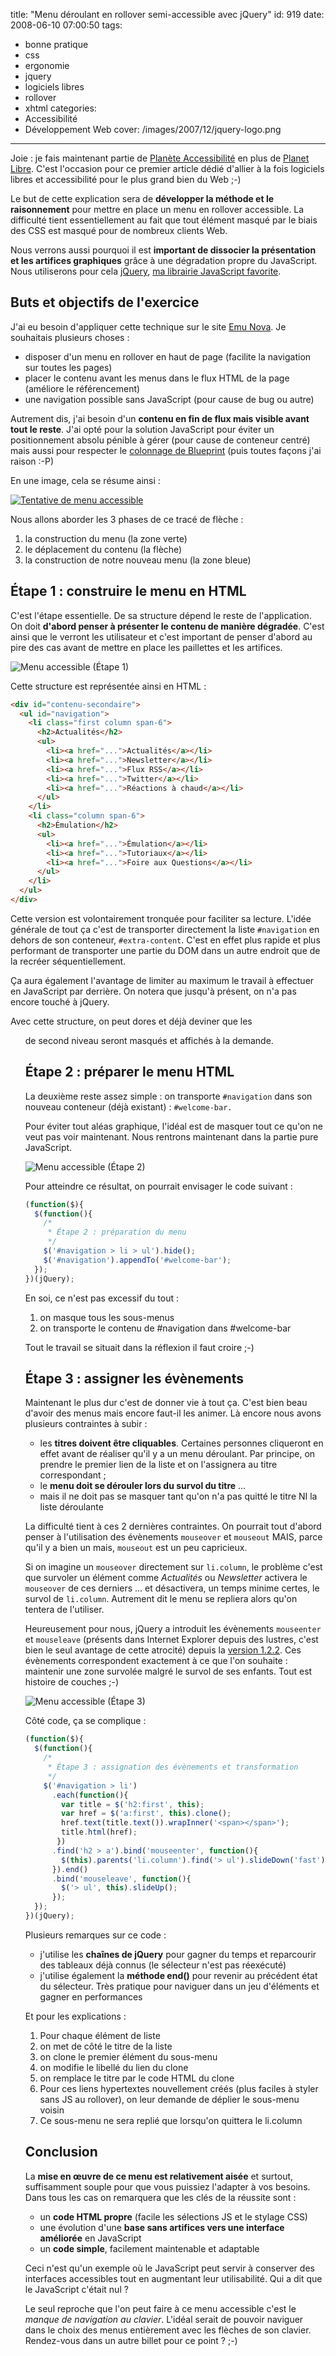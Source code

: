 title: "Menu déroulant en rollover semi-accessible avec jQuery"
id: 919
date: 2008-06-10 07:00:50
tags:
- bonne pratique
- css
- ergonomie
- jquery
- logiciels libres
- rollover
- xhtml
categories:
- Accessibilité
- Développement Web
cover: /images/2007/12/jquery-logo.png
---

Joie : je fais maintenant partie de [Planète Accessibilité](http://planete-accessibilite.com/) en plus de [Planet Libre](http://www.planet-libre.org/). C'est l'occasion pour ce premier article dédié d'allier à la fois logiciels libres et accessibilité pour le plus grand bien du Web ;-)

Le but de cette explication sera de **développer la méthode et le raisonnement** pour mettre en place un menu en rollover accessible. La difficulté tient essentiellement au fait que tout élément masqué par le biais des CSS est masqué pour de nombreux clients Web.

Nous verrons aussi pourquoi il est **important de dissocier la présentation et les artifices graphiques** grâce à une dégradation propre du JavaScript. Nous utiliserons pour cela [jQuery](http://jquery.com), [ma librairie JavaScript favorite](https://oncletom.io/tag/jquery/).

<!--more-->

## Buts et objectifs de l'exercice

J'ai eu besoin d'appliquer cette technique sur le site [Emu Nova](http://www.emunova.net). Je souhaitais plusieurs choses :

*   disposer d'un menu en rollover en haut de page (facilite la navigation sur toutes les pages)
*   placer le contenu avant les menus dans le flux HTML de la page (améliore le référencement)
*   une navigation possible sans JavaScript (pour cause de bug ou autre)

Autrement dis, j'ai besoin d'un **contenu en fin de flux mais visible avant tout le reste**. J'ai opté pour la solution JavaScript pour éviter un positionnement absolu pénible à gérer (pour cause de conteneur centré) mais aussi pour respecter le [colonnage de Blueprint](http://code.google.com/p/blueprintcss/) (puis toutes façons j'ai raison :-P)

En une image, cela se résume ainsi :

[![Tentative de menu accessible](/images/2008/06/emunova-menu-accessible-150x300.png "Tentative de menu accessible")](/images/2008/06/emunova-menu-accessible.png)

Nous allons aborder les 3 phases de ce tracé de flèche :

1.  la construction du menu (la zone verte)
2.  le déplacement du contenu (la flèche)
3.  la construction de notre nouveau menu (la zone bleue)

## Étape 1 : construire le menu en HTML

C'est l'étape essentielle. De sa structure dépend le reste de l'application. On doit **d'abord penser à présenter le contenu de manière dégradée**. C'est ainsi que le verront les utilisateur et c'est important de penser d'abord au pire des cas avant de mettre en place les paillettes et les artifices.

![Menu accessible (Étape 1)](/images/2008/06/menu-accessible-etape-1.png "Menu accessible (Étape 1)")

Cette structure est représentée ainsi en HTML :

```html
<div id="contenu-secondaire">
  <ul id="navigation">
    <li class="first column span-6">
      <h2>Actualités</h2>
      <ul>
        <li><a href="...">Actualités</a></li>
        <li><a href="...">Newsletter</a></li>
        <li><a href="...">Flux RSS</a></li>
        <li><a href="...">Twitter</a></li>
        <li><a href="...">Réactions à chaud</a></li>
      </ul>
    </li>
    <li class="column span-6">
      <h2>Émulation</h2>
      <ul>
        <li><a href="...">Émulation</a></li>
        <li><a href="...">Tutoriaux</a></li>
        <li><a href="...">Foire aux Questions</a></li>
      </ul>
    </li>
  </ul>
</div>
```

Cette version est volontairement tronquée pour faciliter sa lecture.
L'idée générale de tout ça c'est de transporter directement la liste `#navigation` en
dehors de son conteneur, `#extra-content`. C'est en effet plus rapide et
plus performant de transporter une partie du DOM dans un autre endroit
que de la recréer séquentiellement.

Ça aura également l'avantage de limiter au maximum le travail à effectuer en JavaScript par derrière. On notera que jusqu'à présent, on n'a pas encore touché à jQuery.

Avec cette structure, on peut dores et déjà deviner que les <ul> de second niveau seront masqués et affichés à la demande.

## Étape 2 : préparer le menu HTML

La deuxième reste assez simple : on transporte `#navigation` dans son nouveau conteneur (déjà existant) : `#welcome-bar.`

Pour éviter tout aléas graphique, l'idéal est de masquer tout ce qu'on ne veut pas voir maintenant. Nous rentrons maintenant dans la partie pure JavaScript.

![Menu accessible (Étape 2)](/images/2008/06/menu-accessible-etape-2.png "Menu accessible (Étape 2)")

Pour atteindre ce résultat, on pourrait envisager le code suivant :

```javascript
(function($){
  $(function(){
    /*
     * Étape 2 : préparation du menu
     */
    $('#navigation > li > ul').hide();
    $('#navigation').appendTo('#welcome-bar');
  });
})(jQuery);
```

En soi, ce n'est pas excessif du tout :

1.  on masque tous les sous-menus
2.  on transporte le contenu de #navigation dans #welcome-bar

Tout le travail se situait dans la réflexion il faut croire ;-)

## Étape 3 : assigner les évènements

Maintenant le plus dur c'est de donner vie à tout ça. C'est bien beau d'avoir des menus mais encore faut-il les animer. Là encore nous avons plusieurs contraintes à subir :

*   les **titres doivent être cliquables**. Certaines personnes cliqueront en effet avant de réaliser qu'il y a un menu déroulant. Par principe, on prendre le premier lien de la liste et on l'assignera au titre correspondant ;
*   le **menu doit se dérouler lors du survol du titre** ...
*   mais il ne doit pas se masquer tant qu'on n'a pas quitté le titre NI la liste déroulante

La difficulté tient à ces 2 dernières contraintes. On pourrait tout d'abord penser à l'utilisation des évènements `mouseover` et `mouseout` MAIS, parce qu'il y a bien un mais, `mouseout` est un peu capricieux.

Si on imagine un `mouseover` directement sur `li.column`, le problème c'est que survoler un élément comme _Actualités_ ou _Newsletter_ activera le `mouseover` de ces derniers ... et désactivera, un temps minime certes, le survol de `li.column`. Autrement dit le menu se repliera alors qu'on tentera de l'utiliser.

Heureusement pour nous, jQuery a introduit les évènements `mouseenter` et `mouseleave` (présents dans Internet Explorer depuis des lustres, c'est bien le seul avantage de cette atrocité) depuis la [version 1.2.2](http://docs.jquery.com/Release:jQuery_1.2 "Notes de version de jQuery 1.2.2"). Ces évènements correspondent exactement à ce que l'on souhaite : maintenir une zone survolée malgré le survol de ses enfants.
Tout est histoire de couches ;-)

![Menu accessible (Étape 3)](/images/2008/06/menu-accessible-etape-3.png "Menu accessible (Étape 3)")

Côté code, ça se complique :

```javascript
(function($){
  $(function(){
    /*
     * Étape 3 : assignation des évènements et transformation
     */
    $('#navigation > li')
      .each(function(){
        var title = $('h2:first', this);
        var href = $('a:first', this).clone();
        href.text(title.text()).wrapInner('<span></span>');
        title.html(href);
       })
      .find('h2 > a').bind('mouseenter', function(){
        $(this).parents('li.column').find('> ul').slideDown('fast');
      }).end()
      .bind('mouseleave', function(){
        $('> ul', this).slideUp();
      });
  });
})(jQuery);
```

Plusieurs remarques sur ce code :

*   j'utilise les **chaînes de jQuery** pour gagner du temps et reparcourir des tableaux déjà connus (le sélecteur n'est pas réexécuté)
*   j'utilise également la **méthode end()** pour revenir au précédent état du sélecteur. Très pratique pour naviguer dans un jeu d'éléments et gagner en performances

Et pour les explications :

1.  Pour chaque élément de liste
  1.  on met de côté le titre de la liste
  2.  on clone le premier élément du sous-menu
  3.  on modifie le libellé du lien du clone
  4.  on remplace le titre par le code HTML du clone
2.  Pour ces liens hypertextes nouvellement créés (plus faciles à styler sans JS au rollover), on leur demande de déplier le sous-menu voisin
3.  Ce sous-menu ne sera replié que lorsqu'on quittera le li.column

## Conclusion

La **mise en œuvre de ce menu est relativement aisée** et surtout, suffisamment souple pour que vous puissiez l'adapter à vos besoins.
Dans tous les cas on remarquera que les clés de la réussite sont :

*   un **code HTML propre** (facile les sélections JS et le stylage CSS)
*   une évolution d'une **base sans artifices vers une interface améliorée** en JavaScript
*   un **code simple**, facilement maintenable et adaptable

Ceci n'est qu'un exemple où le JavaScript peut servir à conserver des interfaces accessibles tout en augmentant leur utilisabilité. Qui a dit que le JavaScript c'était nul ?

Le seul reproche que l'on peut faire à ce menu accessible c'est le _manque de navigation au clavier_. L'idéal serait de pouvoir naviguer dans le choix des menus entièrement avec les flèches de son clavier.
Rendez-vous dans un autre billet pour ce point ? ;-)

